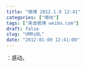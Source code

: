 ```yaml
---
title: "微博 2012.1.9 12:41"
categories: ["嘀咕"]
tags: ["来自微博 weibo.com"]
draft: false
slug: "UMRzBL"
date: "2012-01-09 12:41:00"
---
```


<p>：感动。 ​​​​</p>
